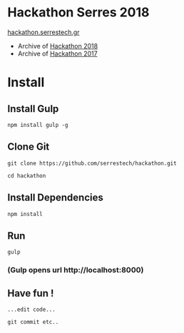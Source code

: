 # Hackathon Serres 2018

[hackathon.serrestech.gr](http://hackathon.serrestech.gr)

- Archive of [Hackathon 2018](http://hackathon.serrestech.gr/2018)
- Archive of [Hackathon 2017](http://hackathon.serrestech.gr/2017)

# Install

## Install Gulp
```
npm install gulp -g
```

## Clone Git
```
git clone https://github.com/serrestech/hackathon.git

cd hackathon
```

## Install Dependencies
```
npm install
```

## Run
```
gulp
```
### (Gulp opens url http://localhost:8000)


## Have fun !
```
...edit code...

git commit etc..
```
